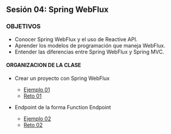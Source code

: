 
## Sesión 04: Spring WebFlux

### OBJETIVOS 

- Conocer Spring WebFlux y el uso de Reactive API.
- Aprender los modelos de programación que maneja WebFlux.
- Entender las diferencias entre Spring WebFlux y Spring MVC.


#### ORGANIZACION DE LA CLASE 

- Crear un proyecto con Spring WebFlux
	- [Ejemplo 01](Ejemplo01)
	- [Reto 01](Reto01)

- Endpoint de la forma Function Endpoint
	- [Ejemplo 02](Ejemplo02)
	- [Reto 02](Reto02)
	
